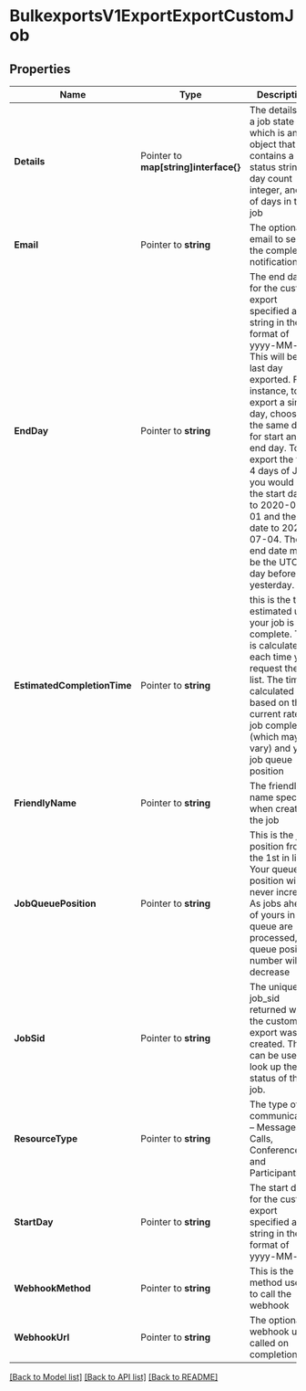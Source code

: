 # BulkexportsV1ExportExportCustomJob

## Properties
Name | Type | Description | Notes
------------ | ------------- | ------------- | -------------
**Details** | Pointer to **map[string]interface{}** | The details of a job state which is an object that contains a status string, a day count integer, and list of days in the job |
**Email** | Pointer to **string** | The optional email to send the completion notification to |
**EndDay** | Pointer to **string** | The end day for the custom export specified as a string in the format of yyyy-MM-dd. This will be the last day exported. For instance, to export a single day, choose the same day for start and end day. To export the first 4 days of July, you would set the start date to 2020-07-01 and the end date to 2020-07-04. The end date must be the UTC day before yesterday. |
**EstimatedCompletionTime** | Pointer to **string** | this is the time estimated until your job is complete. This is calculated each time you request the job list. The time is calculated based on the current rate of job completion (which may vary) and your job queue position |
**FriendlyName** | Pointer to **string** | The friendly name specified when creating the job |
**JobQueuePosition** | Pointer to **string** | This is the job position from the 1st in line. Your queue position will never increase. As jobs ahead of yours in the queue are processed, the queue position number will decrease |
**JobSid** | Pointer to **string** | The unique job_sid returned when the custom export was created. This can be used to look up the status of the job. |
**ResourceType** | Pointer to **string** | The type of communication – Messages, Calls, Conferences, and Participants |
**StartDay** | Pointer to **string** | The start day for the custom export specified as a string in the format of yyyy-MM-dd |
**WebhookMethod** | Pointer to **string** | This is the method used to call the webhook |
**WebhookUrl** | Pointer to **string** | The optional webhook url called on completion |

[[Back to Model list]](../README.md#documentation-for-models) [[Back to API list]](../README.md#documentation-for-api-endpoints) [[Back to README]](../README.md)


